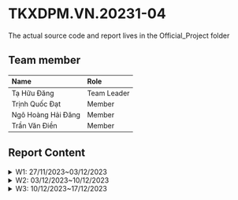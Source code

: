 # TKXDPM.VN.20231-04

The actual source code and report lives in the Official_Project folder

## Team member

| Name           | Role        |
| :------------- | :---------- |
| Tạ Hữu Đăng    | Team Leader |
| Trịnh Quốc Đạt | Member      |
| Ngô Hoàng Hải Đăng  | Member      |
| Trần Văn Điền  | Member      |


## Report Content

<details>
  <summary>W1: 27/11/2023~03/12/2023 </summary>
<br>
<details>
<summary>Tạ Hữu Đăng</summary>
<br>

- Assigned tasks:
  - Find content coupling
  - Find common coupling
  - ...

- Implementation details:
  - Pull Request(s): [https://github.com/dangtahuu/TKXDPM.KHMT.20231-04/pull/1]()
  - Specific implementation details: Find content and common coupling in the code base but didn't find anything

</details>

<details>
<summary>Trịnh Quốc Đạt</summary>
<br>

- Assigned tasks:
  - Find Control coupling: 

- Implementation details:
  - Pull Request(s): https://github.com/dangtahuu/TKXDPM.KHMT.20231-04/pull/2()
  - Specific implementation details:

    -Trong CartScreenHandler.java:
    
      - Phương thức **CartScreenHandle(...)** có thể được xác định mức độ coupling như sau:

        -**Control Coupling**: Gọi **homeScreenHandler.show()** khi hình ảnh aimsImage được click và gọi **requestToPlaceOrder()** khi nút **btnPlaceOrder** được click.

        -**Data Coupling**: Sử dụng dữ liệu từ **"assets/images/Logo.png"** để hiển thị hình ảnh. 

        -**Content Coupling**: Có mức độ coupling với nội dung của phương thức **homeScreenHandler.show()** và **requestToPlaceOrder()**.
      
      - Phương thức **getBController()** có thể được xác định mức độ coupling như sau:

        -**Data Coupling**: Ép kiểu kết quả của **super.getBController()** thành **ViewCartController**. 

        -**Content Coupling**: Có mức độ coupling với nội dung của lớp cơ sở (superclass) mà **getBController** kế thừa. 

      - Phương thức **requestToViewCart(...)** có thể được xác định mức độ coupling như sau:

        -**Control Coupling**: Gọi **setPreviousScreen(prevScreen)** để thiết lập giá trị cho **previousScreen**. 

        -**Data Coupling**: Gọi **setPreviousScreen(prevScreen)** để thiết lập giá trị cho **previousScreen**. 

        -**Content Coupling**: Có mức độ coupling với nội dung của phương thức **getBController().checkAvailabilityOfProduct()**. 

      - Phương thức **requestToPlaceOrder()** có thể được xác định mức độ coupling như sau:

        -**Control Coupling**: Gọi **placeOrderController.getListCartMedia().size()** để kiểm tra kích thước danh sách phương tiện trong giỏ hàng.

        -**Data Coupling**: Gọi **placeOrderController.getListCartMedia().size()** để kiểm tra kích thước danh sách phương tiện trong giỏ hàng.

        -**Content Coupling**: Có mức độ coupling với nội dung của các phương thức trong **PlaceOrderController** như **placeOrderController**.**getListCartMedia()**, **placeOrderController.placeOrder()**, và **placeOrderController.createOrder()**.

      - Phương thức **updateCart()** có thể được xác định mức độ coupling như sau:

        -**Control Coupling**: Gọi **getBController().checkAvailabilityOfProduct()** để kiểm tra sự có sẵn của sản phẩm. 

        -**Data Coupling**: Gọi **getBController().checkAvailabilityOfProduct()** để kiểm tra sự có sẵn của sản phẩm. Gọi **displayCartWithMediaAvailability()** để hiển thị giỏ hàng.

        -**Content Coupling**: Có mức độ coupling với nội dung của phương thức **getBController().checkAvailabilityOfProduct()**.

      - Phương thức **updateCartAmount()** có thể được xác định mức độ coupling như sau:

        -**Control Coupling**: Gọi **getBController().getCartSubtotal()** để lấy dữ liệu về tổng cộng giỏ hàng.

        -**Data Coupling**: Gọi **getBController().getCartSubtotal()** để lấy dữ liệu về tổng cộng giỏ hàng

        -**Content Coupling**: Có mức độ coupling với nội dung của phương thức **getBController().getCartSubtotal()**.

      - Phương thức **displayCartWithMediaAvailability()** có thể được xác định mức độ coupling như sau:

        -**Control Coupling**: Gọi **getBController().getListCartMedia()** để lấy danh sách phương tiện trong giỏ hàng sau khi kiểm tra sự có sẵn. 

        -**Data Coupling**: Gọi **getBController().getListCartMedia()** để lấy danh sách phương tiện trong giỏ hàng sau khi kiểm tra sự có sẵn.

        -**Content Coupling**: Có mức độ coupling với nội dung của lớp **MediaHandler**, đặc biệt là khi tạo một đối tượng **MediaHandler** và gọi các phương thức như **setCartMedia** và **getContent**.

    -Trong **MediaHandler.java**:

      - Phương thức **MediaHandler(...)** có thể được xác định mức độ coupling như sau:

        -**Data Coupling**: Gán giá trị của **cartScreen** bằng **cartScreen** được truyền vào. Nếu **cartScreen** là một đối tượng của một lớp cụ thể, có mức độ coupling dữ liệu.

        -**Content Coupling**: Gọi **super(screenPath)** để khởi tạo lớp cơ sở **(BaseScreenHandler)**.

      - Phương thức **setCartMedia(...)** có thể được xác định mức độ coupling như sau:

        -**Data Coupling**: Gán giá trị của **cartMedia** cho thuộc tính **cartMedia**.

        -**Content Coupling**: Gọi **setMediaInfo()** để thiết lập thông tin về phương tiện. Nếu phương thức này sử dụng hoặc ảnh hưởng đến nội dung của lớp **MediaHandler**, có mức độ coupling nội dung.

      - Phương thức **setMediaInfo()** có thể được xác định mức độ coupling như sau:

        -**Control Coupling**: Gọi **cartMedia.getMedia().getTitle()**, **cartMedia.getPrice()**, và **cartMedia.getMedia().getImageURL()** để lấy thông tin về phương tiện. Gọi **Cart.getCart().removeCartMedia(cartMedia)** để xóa phương tiện khỏi giỏ hàng.

        -**Data Coupling**: Gọi **cartMedia.getMedia().getTitle()** để lấy thông tin về tiêu đề phương tiện. Gọi **cartMedia.getPrice()** để lấy giá phương tiện. 

        -**Content Coupling**: Có mức độ coupling với các thành phần giao diện người dùng như title, price, image, và btnDelete.

      - Phương thức **initializeSpinner()** có thể được xác định mức độ coupling như sau:

        -**Control Coupling**: Gọi **cartMedia.getQuantity()** và **cartMedia.getMedia().getQuantity()** để lấy thông tin về số lượng phương tiện trong giỏ hàng và số lượng tồn kho. Gọi **cartMedia.setQuantity(numOfProd)** để cập nhật số lượng phương tiện trong giỏ hàng.

        -**Data Coupling**: Gọi **cartMedia.getQuantity()** để lấy thông tin về số lượng phương tiện trong giỏ hàng. Gọi **cartMedia.getMedia().getQuantity()** để lấy thông tin về số lượng tồn kho của phương tiện.

        -**Content Coupling**: Có mức độ coupling với các thành phần giao diện người dùng như spinnerFX, spinner, và labelOutOfStock.

    -Trong **HomeScreenHandler.java**:

      - Phương thức **HomeScreenHandler(...)** có thể được xác định mức độ coupling như sau:

        -**Control Coupling**: Gọi **super(stage, screenPath)** để gọi khởi tạo của lớp cơ sở **(BaseScreenHandler)**

      - Phương thức **show()** có thể được xác định mức độ coupling như sau:

        -**Control Coupling**: Gọi **Cart.getCart().getListMedia().size()** để lấy số lượng phương tiện trong giỏ hàng. Gọi **super.show()** để gọi phương thức show của lớp cơ sở **(BaseScreenHandler)**.

        -**Data Coupling**: Gọi **Cart.getCart().getListMedia().size()** để lấy số lượng phương tiện trong giỏ hàng. 


      - Phương thức **initialize(...)** có thể được xác định mức độ coupling như sau:

        -**Control Coupling**: Gọi **Cart.getCart().getListMedia().size()** để lấy số lượng phương tiện trong giỏ hàng. Gọi **super.show()** để gọi phương thức show của lớp cơ sở **(BaseScreenHandler)**.

        -**Data Coupling**: Gọi **Cart.getCart().getListMedia().size()** để lấy số lượng phương tiện trong giỏ hàng.

      - Phương thức **setImage()** có thể được xác định mức độ coupling như sau:

        -**Data Coupling**: Sử dụng **Configs.IMAGE_PATH** để xây dựng đường dẫn cho hình ảnh.

        -**Content Coupling**: Có mức độ coupling với các thành phần giao diện người dùng như **imsImage** và **cartImage**. 

      - Phương thức **addMediaHom(...)** có thể được xác định mức độ coupling như sau:

        -**Control Coupling**: Sử dụng items để tạo ra một bản sao của danh sách phương tiện. Sử dụng **hboxMedia.getChildren().forEach**, **vBox**.**getChildren().clear()**, **hboxMedia.getChildren().indexOf(node)**, và **vBox.getChildren().add(media.getContent())** để thực hiện các thao tác trên giao diện.
 
        -**Data Coupling**: Gọi **items.size()** để lấy số lượng phương tiện trong danh sách.

        -**Content Coupling**: Có mức độ coupling với các thành phần giao diện người dùng như **hboxMedia** và **VBox**.

      - Phương thức **addMenuItem(...)** có thể được xác định mức độ coupling như sau:

        -**Control Coupling**: Sử dụng menuButton.getItems().add(position, menuItem) để thêm một MenuItem vào menuButton.Sử dụng hboxMedia.getChildren().forEach, vBox.getChildren().clear(), và addMediaHome(filteredItems) để thực hiện các thao tác trên giao diện. 

        -**Data Coupling**: Sử dụng text, menuButton, menuButton.widthProperty(), và homeItems để tạo và cấu hình menu item.

        -**Content Coupling**: Có mức độ coupling với các thành phần giao diện người dùng như menuButton. 

    -Trong **MediaHandle.java**:

      - Phương thức **CartScreenHandle(...)** có thể được xác định mức độ coupling như sau:

        -**Control Coupling**: Sử dụng addToCartBtn.setOnMouseClicked để thiết lập sự kiện khi click vào nút "Add to Cart".

        -**Data Coupling**: Sử dụng screenPath, media, home, addToCartBtn, spinnerChangeNumber, media.getQuantity(), home.getBController(), media.getTitle(), media.getPrice(), home.getNumMediaCartLabel(), để tạo và cấu hình MediaHandler.

      - Phương thức **setMediaInfo()** có thể được xác định mức độ coupling như sau:

        -**Data Coupling**: Sử dụng media, media.getImageURL(), media.getTitle(), media.getPrice(), và media.getQuantity() để thiết lập thông tin của phương tiện.

        -**Content Coupling**: Sử dụng mediaImage, mediaTitle, mediaPrice, mediaAvail, và spinnerChangeNumber để thiết lập nội dung giao diện người dùng.


</details>

<details>
<summary>Trần Văn Điền</summary>
<br>

- Assigned tasks:
  - Find coupling trong paymentController, entity.media

- Implementation details:
  - Pull Request(s): 
  - Specific implementation details:
  1. PaymentController:
      Common Coupling :
        Class PaymentController có sử dụng các ngoại lệ như InvalidCardException, PaymentException, và UnrecognizedException từ package common.exception.

      Content Coupling :
        Phương thức getExpirationDate truy cập và xử lý nội dung của biến date.

      Control Coupling :
        Class PaymentController tương tác với InterbankSubsystem để thực hiện thanh toán thông qua gọi phương thức payOrder.

      Stamp Coupling :
        Class PaymentController sử dụng dữ liệu từ CreditCard và PaymentTransaction để thực hiện và xác nhận thanh toán.

      Data Coupling :
        Phương thức payOrder nhận dữ liệu từ các tham số như amount, contents, cardNumber, cardHolderName, expirationDate, và securityCode để thực hiện thanh toán.
  2. entity.media
      Common Coupling :
        Class Media có sử dụng Logger từ package java.util.logging để ghi log.

      Content Coupling:
        Các phương thức của class Media truy cập và thao tác nội dung của các trường như id, title, category, price, quantity, type, và imageURL.

      Control Coupling :
        Class Media tương tác với cơ sở dữ liệu thông qua các phương thức như getMediaById, getAllMedia, và updateMediaFieldById. Các phương thức này thực hiện kiểm soát cơ sở dữ liệu để truy vấn, cập nhật và lấy dữ liệu về đối tượng Media.

      Stamp Coupling :
        Class Media sử dụng AIMSDB để kết nối và thực hiện các thao tác cơ sở dữ liệu, cũng như sử dụng Utils để có được một đối tượng Logger.

      Data Coupling :
        Phương thức updateMediaFieldById nhận dữ liệu từ các tham số như tbname, id, field, và value để cập nhật dữ liệu trong cơ sở dữ liệu.
</details>

<details>
<summary>Ngô Hoàng Hải Đăng</summary>
<br>

- Assigned tasks:
  - Tìm control coupling trong file src

- Implementation details:
  - Pull Request(s): [Attach links to your pull requests here. You can attach multiple pull requests]()
  - Specific implementation details:
    ![Alt text](image.png)
    ![Alt text](image-1.png)
    ![Alt text](image-2.png)
    ![Alt text](image-3.png)
    ![Alt text](image-4.png)
</details>
</details>

<details>
  <summary>W2: 03/12/2023~10/12/2023 </summary>
<br>
<details>
<summary>Tạ Hữu Đăng</summary>
<br>
- Assigned tasks:
  - Find Cohesion trong InvoiceScreenHandler.java, MediaInvoiceScreenHandler.java, PaymentScreenHandler.java, ResultScreenHandler.java : 
- Implementation details:
  
  - Pull Request(s): [https://github.com/dangtahuu/TKXDPM.KHMT.20231-04/pull/6]()
    
  - Specific implementation details: 
  
  1. Trong InvoiceScreenHandler.java
      - Functional Cohesion: setInvoiceInfo() thực hiện các thao tác liên quan đến việc thiết lập thông tin hóa đơn. Các phương thức khác thường liên quan đến việc hiển thị hóa đơn và xác nhận thanh toán.
      - Communicational Cohesion: Có sự chia sẻ dữ liệu giữa InvoiceScreenHandler và đối tượng Invoice, cũng như giữa Invoice và Order.
      - Procedural Cohesion: Phần xử lý sự kiện confirmInvoice liên quan đến xác nhận thanh toán và hiển thị màn hình thanh toán.
      - Sequential Cohesion: Các dòng mã trong setInvoiceInfo() thực hiện các thao tác theo một thứ tự cụ thể để hiển thị thông tin hóa đơn.
  
  2. Trong MediaInvoiceScreenHandler.java
      - Functional Cohesion: Lớp này chủ yếu thực hiện các chức năng liên quan đến hiển thị thông tin về đối tượng OrderMedia trên màn hình hoá đơn.

      - Sequential Cohesion: Phương thức setMediaInfo() thực hiện các bước liên tiếp để thiết lập thông tin hình ảnh, tiêu đề, giá cả và số lượng sản phẩm.

      - Communicational Cohesion: Có sự chia sẻ dữ liệu giữa lớp MediaInvoiceScreenHandler và đối tượng OrderMedia để hiển thị thông tin chi tiết về sản phẩm trên hoá đơn.

      - Procedural Cohesion: Tất cả các phương thức của lớp này đều liên quan đến việc hiển thị thông tin và hình ảnh về đối tượng OrderMedia.

  3. Trong PaymentScreenHandler.java

        - Functional Cohesion: Lớp này chủ yếu thực hiện các chức năng liên quan đến thanh toán, bao gồm cả việc hiển thị giao diện người dùng và xử lý thanh toán thực tế thông qua PaymentController.

        - Sequential Cohesion: Các phương thức trong lớp được gọi theo một thứ tự nhất định để thực hiện quy trình thanh toán. Ví dụ, confirmToPayOrder gọi payOrder và sau đó tạo và hiển thị màn hình kết quả.

        - Communicational Cohesion: Các thành viên của lớp tương tác chủ yếu để thực hiện chức năng thanh toán và hiển thị kết quả.

  4. Trong ResultScreenHandler.java

        - Functional Cohesion: Các phương thức trong class ResultScreenHandler liên quan chặt chẽ đến việc xử lý và hiển thị kết quả màn hình.

        - Sequential Cohesion: Các phương thức và trình tự thực hiện các bước liên tục để xác nhận thanh toán và hiển thị kết quả.

        - Communicational Cohesion: Các thành phần UI (resultLabel, messageLabel, okButton) được cập nhật và tương tác chủ yếu qua các dữ liệu như result và message.

        - Temporal Cohesion: Các phương thức thường xuyên được gọi cùng nhau trong một chuỗi thời gian khi người dùng xác nhận thanh toán (confirmPayment gọi homeScreenHandler.show()).
</details>

<details>
<summary>Trịnh Quốc Đạt</summary>
<br>

- Assigned tasks:
  - Find Cohesion trong CartScreenHandler.java, cart.MediaHandler.java, HomeScreenHandler.java, home.MediaHandler.java : 

- Implementation details:
  - Pull Request(s): https://github.com/dangtahuu/TKXDPM.KHMT.20231-04/pull/5()
  - Specific implementation details: 

      1,Trong **cart.CartScreenHandler.java**:
    
      - Phương thức **CartScreenHandle(...)** có thể được xác định Cohesion như sau:

        -**Logical Cohesion**: Phương thức khởi tạo chủ yếu tập trung vào thiết lập các thành phần đồ họa (UI), đặc biệt là hình ảnh logo và xử lý sự kiện khi nút được nhấn. Điều này làm tăng mức độ logical cohesion vì nó liên quan chặt chẽ đến việc khởi tạo màn hình và xử lý các sự kiện liên quan.

        -**Functional Cohesion**: Các hành động trong phương thức chủ yếu liên quan đến việc cấu hình UI và xử lý sự kiện khi nhấn nút.

        -**Sequential Cohesion**: Các bước thực hiện theo một dãy sự kiện liên quan đến khởi tạo màn hình và xử lý sự kiện.

      - Phương thức **requestToViewCart(...)** có thể được xác định Cohesion như sau:

        -**Logical Cohesion**: Chịu trách nhiệm hiển thị giỏ hàng và xử lý việc kiểm tra sự có sẵn của sản phẩm trong giỏ hàng. Điều này tăng mức độ logical cohesion vì nó liên quan chặt chẽ đến việc hiển thị giỏ hàng và xử lý các kiểm tra.

        -**Functional Cohesion**: Các hành động trong phương thức chủ yếu liên quan đến việc hiển thị giỏ hàng và kiểm tra sự có sẵn của sản phẩm.


      - Phương thức **requestToPlaceOrder(...)** có thể được xác định Cohesion như sau:

        -**Logical Cohesion**: Phương thức chịu trách nhiệm cho quy trình đặt hàng, kiểm tra có sẵn của sản phẩm và hiển thị màn hình vận chuyển. Điều này tăng mức độ logical cohesion vì nó liên quan chặt chẽ đến quy trình đặt hàng.

        -**Functional Cohesion**: Các hành động trong phương thức chủ yếu liên quan đến việc hiển thị giỏ hàng và kiểm tra sự có sẵn của sản phẩm.


      - Phương thức **requestToPlaceOrder(...)** có thể được xác định Cohesion như sau:

        -**Logical Cohesion**: Phương thức chịu trách nhiệm cho quy trình đặt hàng, kiểm tra có sẵn của sản phẩm và hiển thị màn hình vận chuyển. Điều này tăng mức độ logical cohesion vì nó liên quan chặt chẽ đến quy trình đặt hàng.

        -**Functional Cohesion**: Các hành động trong phương thức chủ yếu liên quan đến quy trình đặt hàng và hiển thị màn hình vận chuyển.


      - Phương thức **updateCart(...)** có thể được xác định Cohesion như sau:

        -**Logical Cohesion**: Chịu trách nhiệm kiểm tra lại sự có sẵn của sản phẩm trong giỏ hàng và hiển thị lại giỏ hàng. Điều này tăng mức độ logical cohesion vì nó liên quan chặt chẽ đến việc kiểm tra và hiển thị giỏ hàng.

        -**Functional Cohesion**: Các hành động trong phương thức chủ yếu liên quan đến việc kiểm tra và hiển thị giỏ hàng.


      - Phương thức **updateCartAmount(...)** có thể được xác định Cohesion như sau:

        -**Logical Cohesion**: Chịu trách nhiệm tính toán và cập nhật các số liệu về giỏ hàng như tổng giá trị, thuế VAT, và tổng cộng. Điều này tăng mức độ logical cohesion vì nó liên quan chặt chẽ đến cập nhật các số liệu giỏ hàng.

        -**Functional Cohesion**: Các hành động trong phương thức chủ yếu liên quan đến việc tính toán và cập nhật các số liệu giỏ hàng.


      - Phương thức **displayCartWithMediaAvailability(...)** có thể được xác định Cohesion như sau:

        -**Logical Cohesion**: Chịu trách nhiệm hiển thị danh sách sản phẩm trong giỏ hàng và cập nhật số liệu liên quan. Điều này tăng mức độ logical cohesion vì nó liên quan chặt chẽ đến việc hiển thị giỏ hàng và cập nhật số liệu.

        -**Functional Cohesion**: Các hành động trong phương thức chủ yếu liên quan đến việc hiển thị giỏ hàng và cập nhật số liệu.

    2, Trong **cart.MediaHandler.java**:

      - Phương thức **MediaHandler(...)** có thể được xác định Cohesion như sau:

        -**Logical Cohesion**: Phương thức khởi tạo chủ yếu tập trung vào thiết lập các thành phần đồ họa (UI) của một phần tử truyền thông trên màn hình giỏ hàng. Điều này tăng mức độ logical cohesion vì nó liên quan chặt chẽ đến việc khởi tạo và hiển thị một phần tử truyền thông trong giỏ hàng.

        -**Functional Cohesion**: Các hành động trong phương thức chủ yếu liên quan đến việc cấu hình UI và khởi tạo các thành phần.


      - Phương thức **CartScreenHandle(...)** có thể được xác định Cohesion như sau:

        -**Logical Cohesion**: 

        -**Functional Cohesion**: 

        -**Sequential Cohesion**: 

      - Phương thức **setCartMedia(...)** có thể được xác định Cohesion như sau:

        -**Logical Cohesion**: Chịu trách nhiệm gán một CartMedia cụ thể cho MediaHandler và gọi setMediaInfo để hiển thị thông tin của nó. Điều này tăng mức độ logical cohesion vì nó liên quan chặt chẽ đến việc gán và hiển thị thông tin của CartMedia.

        -**Functional Cohesion**: Các hành động trong phương thức chủ yếu liên quan đến việc gán CartMedia và hiển thị thông tin của nó.


      - Phương thức **setMediaInfo(...)** có thể được xác định Cohesion như sau:

        -**Logical Cohesion**: Chịu trách nhiệm thiết lập thông tin cơ bản của CartMedia như tiêu đề, giá, và hình ảnh, sau đó gọi initializeSpinner để cấu hình spinner và nút xóa. Điều này tăng mức độ logical cohesion vì nó liên quan chặt chẽ đến việc hiển thị thông tin và cấu hình các thành phần khác.

        -**Functional Cohesion**: Các hành động trong phương thức chủ yếu liên quan đến việc thiết lập thông tin và cấu hình spinner.


      - Phương thức **initializeSpinner(...)** có thể được xác định Cohesion như sau:

        -**Logical Cohesion**: Chịu trách nhiệm khởi tạo và cấu hình Spinner để cho phép người dùng chọn số lượng sản phẩm. Điều này tăng mức độ logical cohesion vì nó liên quan chặt chẽ đến việc khởi tạo và cấu hình spinner.

        -**Functional Cohesion**: Các hành động trong phương thức chủ yếu liên quan đến việc khởi tạo và cấu hình spinner.

    3,Trong **home.HomeScreenHandler.java**:

      - Phương thức **HomeScreenHandler(...)** có thể được xác định Cohesion như sau:

        -**Logical Cohesion**: Phương thức khởi tạo chủ yếu tập trung vào việc thiết lập các thành phần giao diện và khởi tạo dữ liệu ban đầu. Điều này tăng mức độ logical cohesion vì nó liên quan chặt chẽ đến quá trình khởi tạo màn hình chính của ứng dụng.

        -**Functional Cohesion**: Các hành động trong phương thức chủ yếu liên quan đến việc cấu hình UI và khởi tạo dữ liệu.


      - Phương thức **getNumMediaCartLabel(...)** có thể được xác định Cohesion như sau:

        -**Logical Cohesion**: Chịu trách nhiệm trả về nhãn hiển thị số lượng sản phẩm trong giỏ hàng. Điều này tăng mức độ logical cohesion vì nó liên quan chặt chẽ đến việc hiển thị thông tin về giỏ hàng.

        -**Functional Cohesion**: Các hành động trong phương thức chủ yếu liên quan đến việc trả về một thành phần giao diện cụ thể.


      - Phương thức **getBController(...)** có thể được xác định Cohesion như sau:

        -**Logical Cohesion**: Trả về đối tượng HomeController được gán cho BaseController của HomeScreenHandler. Điều này tăng mức độ logical cohesion vì nó liên quan chặt chẽ đến việc nhận HomeController.

        -**Functional Cohesion**: Các hành động trong phương thức chủ yếu liên quan đến việc trả về một đối tượng HomeController.


      - Phương thức **show(...)** có thể được xác định Cohesion như sau:

        -**Logical Cohesion**: Chịu trách nhiệm hiển thị màn hình chính và cập nhật số lượng sản phẩm trong giỏ hàng. Điều này tăng mức độ logical cohesion vì nó liên quan chặt chẽ đến việc hiển thị thông tin và cập nhật giỏ hàng.

        -**Functional Cohesion**: Các hành động trong phương thức chủ yếu liên quan đến việc hiển thị màn hình và cập nhật giỏ hàng.


      - Phương thức **initializeSpinner(...)** có thể được xác định Cohesion như sau:

        -**Logical Cohesion**: 

        -**Functional Cohesion**: 

        -**Sequential Cohesion**: 

      - Phương thức **initialize(...)** có thể được xác định Cohesion như sau:

        -**Logical Cohesion**: Phương thức initialize chịu trách nhiệm khởi tạo màn hình, tải danh sách phương tiện, và cấu hình sự kiện cho các phần tử giao diện. Điều này tăng mức độ logical cohesion vì nó liên quan chặt chẽ đến việc khởi tạo màn hình và xử lý sự kiện.

        -**Functional Cohesion**: Các hành động trong phương thức chủ yếu liên quan đến việc khởi tạo màn hình và xử lý sự kiện.


      - Phương thức **setImage(...)** có thể được xác định Cohesion như sau:

        -**Logical Cohesion**: 

        -**Functional Cohesion**: 

        -**Sequential Cohesion**: 

      - Phương thức **initializeSpinner(...)** có thể được xác định Cohesion như sau:

        -**Logical Cohesion**: Chịu trách nhiệm cập nhật hình ảnh cho ImageView được sử dụng trong màn hình. Điều này tăng mức độ logical cohesion vì nó liên quan chặt chẽ đến việc cập nhật hình ảnh.

        -**Functional Cohesion**: Các hành động trong phương thức chủ yếu liên quan đến việc cập nhật hình ảnh.


      - Phương thức **addMediaHome(...)** có thể được xác định Cohesion như sau:

        -**Logical Cohesion**: Chịu trách nhiệm thêm các mục phương tiện vào màn hình chính. Điều này tăng mức độ logical cohesion vì nó liên quan chặt chẽ đến việc thêm mục phương tiện vào màn hình.

        -**Functional Cohesion**: Các hành động trong phương thức chủ yếu liên quan đến việc thêm mục phương tiện vào màn hình.


      - Phương thức **addMenuItem(...)** có thể được xác định Cohesion như sau:

        -**Logical Cohesion**: Chịu trách nhiệm thêm các mục menu vào SplitMenuButton để lọc các phương tiện. Điều này tăng mức độ logical cohesion vì nó liên quan chặt chẽ đến việc thêm mục menu và lọc danh sách phương tiện.

        -**Functional Cohesion**: Các hành động trong phương thức chủ yếu liên quan đến việc thêm mục menu và lọc danh sách phương tiện.

    4,Trong **home.MediaHandle.java**:
        
      - Phương thức **MediaHandler(...)** có thể được xác định Cohesion như sau:

        -**Logical Cohesion**: Phương thức khởi tạo chủ yếu tập trung vào việc thiết lập các thành phần giao diện, khởi tạo dữ liệu, và xử lý sự kiện khi người dùng thêm phương tiện vào giỏ hàng. Điều này tăng mức độ logical cohesion vì nó liên quan chặt chẽ đến việc hiển thị thông tin phương tiện và xử lý thêm vào giỏ hàng.

        -**Functional Cohesion**: Các hành động trong phương thức chủ yếu liên quan đến việc khởi tạo giao diện và xử lý sự kiện.


      - Phương thức **getMedia(...)** có thể được xác định Cohesion như sau:

        -**Logical Cohesion**: Trả về đối tượng phương tiện liên quan đến MediaHandler. Điều này tăng mức độ logical cohesion vì nó liên quan chặt chẽ đến việc nhận đối tượng phương tiện.

        -**Functional Cohesion**: Các hành động trong phương thức chủ yếu liên quan đến việc trả về đối tượng phương tiện.


      - Phương thức **setMediaInfo(...)** có thể được xác định Cohesion như sau:

        -**Logical Cohesion**: Phương thức chịu trách nhiệm cập nhật thông tin về phương tiện trên giao diện người dùng. Điều này tăng mức độ logical cohesion vì nó liên quan chặt chẽ đến việc cập nhật giao diện và hiển thị thông tin phương tiện.

        -**Functional Cohesion**: Các hành động trong phương thức chủ yếu liên quan đến việc cập nhật thông tin và hiển thị giao diện.


      - Phương thức **addToCartBtn(...)** có thể được xác định Cohesion như sau:

        -**Logical Cohesion**: Sự kiện chịu trách nhiệm xử lý thêm phương tiện vào giỏ hàng khi người dùng nhấp vào nút "Thêm vào giỏ hàng". Điều này tăng mức độ logical cohesion vì nó liên quan chặt chẽ đến việc xử lý thêm vào giỏ hàng.

        -**Functional Cohesion**: Các hành động trong sự kiện chủ yếu liên quan đến việc kiểm tra và thêm phương tiện vào giỏ hàng.


      
</details>
<details>
<summary>Trần Văn Điền</summary>
<br>

- Assigned tasks:
  - Find coupling trong entity.media, paymentController

- Implementation details:
  - Pull Request(s): 
  - Specific implementation details:
  1. PaymentController:
      Functional Cohesion:
        Các phương thức trong class tập trung vào chức năng cụ thể như getExpirationDate để xác thực và định dạng ngày hết hạn thẻ, và payOrder để thực hiện thanh toán.

      Sequential Cohesion:
        Các phương thức thường được gọi theo một thứ tự nhất định để thực hiện quy trình thanh toán, từ việc xác thực thông tin thẻ đến gọi dịch vụ thanh toán.

      Communicational Cohesion :
        Các thành viên của class tương tác để thực hiện một số chức năng cụ thể, như việc gửi thông tin thanh toán đến subsystem InterbankSubsystem.
  2. entity.media
      Functional Cohesion :
        Các phương thức trong class thường tập trung vào một chức năng cụ thể như lấy dữ liệu từ cơ sở dữ liệu (getMediaById, getAllMedia), cập nhật dữ liệu trong cơ sở dữ liệu (updateMediaFieldById), và các phương thức getter và setter.

      Sequential Cohesion:
        Các phương thức thường được gọi theo một thứ tự nhất định để thực hiện các bước của quy trình, chẳng hạn như lấy dữ liệu từ cơ sở dữ liệu, xử lý dữ liệu và cập nhật dữ liệu.

      Communicational Cohesion :
        Các thành viên của class tương tác để thực hiện một số chức năng cụ thể, như trao đổi thông tin với cơ sở dữ liệu và thao tác với dữ liệu đối tượng Media.

      Procedural Cohesion :
        Các phương thức trong class thường thực hiện các bước liên tiếp để đạt được một mục tiêu chức năng nhất định.

      Temporal Cohesion :
        Các phương thức được gọi cùng một lúc để thực hiện một số chức năng trong khoảng thời gian ngắn, như khi lấy dữ liệu từ cơ sở dữ liệu và cập nhật thông tin trạng thái.
</details>
<details>
<summary>Ngô Hoàng Hải Đăng</summary>
<br>

- Assigned tasks:
  - Find cohesion và coupling trong views/screen/shippingpayment, views/screen/invoice

</details>

</details>

<details>
  <summary>W3: 10/12/2023~17/12/2023 </summary>
<br>

<details>
<summary>Tạ Hữu Đăng</summary>
<br>

- Assigned tasks:
  - Tìm các nguyên tắc SOLID trong InvoiceScreenHandler.java, MediaInvoiceScreenHandler.java, PaymentScreenHandler.java, ResultScreenHandler.java :
- Implementation details:
  - Pull Request: https://github.com/dangtahuu/TKXDPM.KHMT.20231-04/pull/9()
  - Specific implementation details:

    1. Trong InvoiceScreenHandler.java
       - Single Responsibility Principle (SRP):
          Lớp InvoiceScreenHandler có trách nhiệm hiển thị và xử lý sự kiện liên quan đến hóa đơn (invoice). Nó thực hiện các nhiệm vụ liên quan đến giao diện người dùng và xử lý sự kiện, không chia sẻ nhiều lý do để thay đổi.
        - Open/Closed Principle (OCP):
          Mã có thể mở rộng để hỗ trợ các chức năng mới mà không cần sửa đổi mã hiện tại, ví dụ như thêm các phương thức mới.
        - Liskov Substitution Principle (LSP):
          Không có biểu hiện rõ ràng của việc thay thế đối tượng của lớp con cho đối tượng của lớp cha trong đoạn mã.
        - Interface Segregation Principle (ISP):
          Trong đoạn mã này, không có sự áp dụng rõ ràng của ISP vì không có interface nào được triển khai.
        -  Dependency Inversion Principle (DIP):
          Mã sử dụng dependency injection trong constructor để tránh sự phụ thuộc cứng vào cụm từ new. Tuy nhiên, còn một số mối quan hệ chặt chẽ (coupling) với các lớp cụ thể như PaymentScreenHandler và PaymentController.

    2. Trong MediaInvoiceScreenHandler.java
        - Single Responsibility Principle (SRP):
          Lớp MediaInvoiceScreenHandler chủ yếu tập trung vào hiển thị thông tin của một đối tượng OrderMedia và không thực hiện quá nhiều nhiệm vụ. Tuy nhiên, nếu việc hiển thị và việc xử lý hình ảnh có thể được chia thành các lớp riêng biệt, đó sẽ là một cải thiện.
        - Open/Closed Principle (OCP):
          Hiện tại, lớp không có mở rộng nhiều để hỗ trợ các chức năng mới, nhưng có thể mở rộng bằng cách thêm các phương thức mới hoặc tách các phương thức hiện tại thành các lớp riêng biệt nếu cần thiết.
        - Liskov Substitution Principle (LSP):
          Lớp MediaInvoiceScreenHandler không chứa sự thay thế đối tượng của lớp cha, nhưng nó là một ví dụ của việc sử dụng một đối tượng OrderMedia thay vì Media.
        - Dependency Inversion Principle (DIP):
          Lớp MediaInvoiceScreenHandler sử dụng abstraction thông qua OrderMedia, tuy nhiên, còn phụ thuộc chặt chẽ vào Image và các thành phần FXML.
    3. Trong PaymentScreenHandler.java
        - Single Responsibility Principle (SRP):
          Lớp PaymentScreenHandler có trách nhiệm quản lý giao diện người dùng, xử lý sự kiện, và thực hiện thanh toán. Có thể cân nhắc chia thành các lớp riêng biệt để tăng tính phân loại.
        - Open/Closed Principle (OCP):
          Hiện tại, lớp không có đặc điểm rõ ràng của việc mở rộng hoặc đóng cửa.
        - Liskov Substitution Principle (LSP):
          Lớp PaymentScreenHandler sử dụng một đối tượng Invoice, thuộc lớp con của Cart. Các đối tượng có thể thay thế mà không làm thay đổi tính đúng đắn của chương trình.
        - Dependency Inversion Principle (DIP):
          Lớp PaymentScreenHandler sử dụng abstraction thông qua Invoice và PaymentController

    4. Trong ResultScreenHandler.java
        - Single Responsibility Principle (SRP):
          Lớp ResultScreenHandler có nhiệm vụ chủ yếu là hiển thị kết quả và thông báo, không thực hiện nhiều nhiệm vụ khác. Tuy nhiên, có thể cần phân chia thành các lớp nhỏ hơn nếu có thêm chức năng được thêm vào.
        - Open/Closed Principle (OCP):
          Hiện tại, lớp không có đặc điểm rõ ràng của việc mở rộng hoặc đóng cửa.
        - Liskov Substitution Principle (LSP):
          Lớp ResultScreenHandler không có sự thay thế đối tượng của lớp cha, nhưng nó có thể hiển thị thông tin từ các lớp khác (đối với homeScreenHandler).
        - Dependency Inversion Principle (DIP):
          Lớp này không thể xác định mức độ tuân thủ DIP mà không biết về cách BaseScreenHandler, Stage, và homeScreenHandler được triển khai.
</details>
<details>
<summary>Trịnh Quốc Đạt</summary>
<br>

- Assigned tasks:
  - Tìm các nguyên tắc SOLID trong CartScreenHandler.java, cart.MediaHandler.java, HomeScreenHandler.java, home.MediaHandler.java : 

- Implementation details:
  - Pull Request(s): https://github.com/dangtahuu/TKXDPM.KHMT.20231-04/pull/8()
  - Specific implementation details: 

      1,Trong **cart.CartScreenHandler.java**:
    
      - Nguyên tắc Đơn Trách Nhiệm (Single Responsibility Principle - SRP):

        -Class CartScreenHandler có trách nhiệm quản lý giao diện người dùng của màn hình giỏ hàng.

        -Nó thực hiện các nhiệm vụ như hiển thị giỏ hàng, xử lý sự kiện nhấp chuột, và tương tác với các controller khác như PlaceOrderController và ViewCartController.

      - Nguyên tắc Mở Rộng/Đóng Gói (Open/Closed Principle - OCP):

        -Class này có thể được mở rộng để thêm các chức năng mới mà không cần sửa đổi mã nguồn hiện tại. Các phương thức như requestToPlaceOrder và updateCartAmount có thể được mở rộng bằng cách thêm mã nguồn mới mà không làm ảnh hưởng đến phần còn lại của lớp.

      - Nguyên tắc Thay Thế Liskov (Liskov Substitution Principle - LSP):

        -Class CartScreenHandler sử dụng một số controller khác nhau (PlaceOrderController, ViewCartController) mà không làm thay đổi đồng thời tính đúng đắn của chương trình.

      - Nguyên tắc Phân Chia Giao Diện (Interface Segregation Principle - ISP):

        -Class này không thực hiện giao diện nào, nhưng nếu có các giao diện liên quan, bạn nên chia thành các giao diện nhỏ hơn, chứa các phương thức cần thiết cho từng loại lớp sử dụng chúng.

      - Nguyên tắc Đảo Ngược Phụ Thuộc (Dependency Inversion Principle - DIP):

        -Class CartScreenHandler không trực tiếp tạo đối tượng PlaceOrderController. Thay vào đó, nó nhận một đối tượng đã được tạo từ bên ngoài và sử dụng nó.

    2, Trong **cart.MediaHandler.java**:

      - Nguyên tắc Đơn Trách Nhiệm (Single Responsibility Principle - SRP):

        -Class MediaHandler có trách nhiệm hiển thị thông tin về một sản phẩm trên giao diện người dùng (setMediaInfo), quản lý sự kiện khi số lượng sản phẩm thay đổi (initializeSpinner), và xử lý sự kiện khi người dùng muốn xóa sản phẩm khỏi giỏ hàng (btnDelete.setOnMouseClicked).

      - Nguyên tắc Mở Rộng/Đóng Gói (Open/Closed Principle - OCP):

        -Class này có thể được mở rộng bằng cách thêm các chức năng mới mà không làm thay đổi mã nguồn hiện tại. Các phương thức như initializeSpinner có thể được mở rộng để thêm các tính năng mới liên quan đến việc quản lý số lượng sản phẩm.

      - Nguyên tắc Thay Thế Liskov (Liskov Substitution Principle - LSP):

        -Class này sử dụng một instance của CartScreenHandler mà không làm thay đổi tính đúng đắn của chương trình.

      - Nguyên tắc Phân Chia Giao Diện (Interface Segregation Principle - ISP):

        -Class này không thực hiện bất kỳ giao diện nào.

      - Nguyên tắc Đảo Ngược Phụ Thuộc (Dependency Inversion Principle - DIP):

        -Class này không tạo trực tiếp đối tượng nào mà sử dụng một đối tượng đã được tạo từ bên ngoài (CartScreenHandler).

    3,Trong **home.HomeScreenHandler.java**:

      - Nguyên tắc Đơn Trách Nhiệm (Single Responsibility Principle - SRP):

        -Class này có trách nhiệm hiển thị giao diện người dùng cho màn hình chính (show, initialize, setImage, addMediaHome, addMenuItem). Nó cũng xử lý sự kiện khi người dùng nhấp chuột vào ảnh mục tiêu (aimsImage) và ảnh giỏ hàng (cartImage).

        -Ngoài ra, nó cũng quản lý số lượng sản phẩm trong giỏ hàng (numMediaInCart).

      - Nguyên tắc Mở Rộng/Đóng Gói (Open/Closed Principle - OCP):

        -Class này có thể mở rộng bằng cách thêm các chức năng mới mà không làm thay đổi mã nguồn hiện tại. Các phương thức như addMediaHome có thể được mở rộng để hỗ trợ các tính năng mới liên quan đến hiển thị sản phẩm trên màn hình chính.

      - Nguyên tắc Thay Thế Liskov (Liskov Substitution Principle - LSP):

        -Class này sử dụng một instance của HomeController và ViewCartController mà không làm thay đổi tính đúng đắn của chương trình.

      - Nguyên tắc Phân Chia Giao Diện (Interface Segregation Principle - ISP):

        -Class này không thực hiện giao diện nào.

      - Nguyên tắc Đảo Ngược Phụ Thuộc (Dependency Inversion Principle - DIP):

        -Class này không trực tiếp tạo đối tượng của HomeController và ViewCartController, mà là sử dụng chúng thông qua setBController.

    4,Trong **home.MediaHandle.java**:
        
      - Nguyên tắc Đơn Trách Nhiệm (Single Responsibility Principle - SRP):

        -Class này có trách nhiệm hiển thị thông tin chi tiết về một sản phẩm truyền vào (media). Nó cũng xử lý sự kiện khi người dùng nhấp vào nút "Add to Cart" (addToCartBtn).


      - Nguyên tắc Mở Rộng/Đóng Gói (Open/Closed Principle - OCP):

        -Class này có thể được mở rộng để thêm các chức năng mới mà không cần sửa đổi mã nguồn hiện tại. Các phương thức như setMediaInfo có thể được mở rộng để hỗ trợ các loại phương tiện mới hoặc các thuộc tính mới của phương tiện.

      - Nguyên tắc Thay Thế Liskov (Liskov Substitution Principle - LSP):

        -Class này sử dụng HomeScreenHandler mà không làm thay đổi tính đúng đắn của chương trình.

      - Nguyên tắc Phân Chia Giao Diện (Interface Segregation Principle - ISP):

        -Class này không thực hiện bất kỳ giao diện nào.

      - Nguyên tắc Đảo Ngược Phụ Thuộc (Dependency Inversion Principle - DIP):

        -Class này không trực tiếp tạo đối tượng HomeController và ViewCartController, mà là sử dụng chúng thông qua home.

</details>

<details>
<summary>Trần Văn Điền</summary>
<br>

- Assigned tasks:
  - Tìm nguyên tắc SOLID trong entity.media, Book, CD, DVD, paymentController

- Implementation details:
  - Pull Request(s): 
  - Specific implementation details:
  1. PaymentController:
      Single Responsibility Principle (SRP):
        Class PaymentController tập trung vào việc quản lý thanh toán và tương tác với InterbankSubsystem. Tuy nhiên, có thể có một số phương thức như getExpirationDate thực hiện nhiệm vụ kiểm tra và xử lý ngày hết hạn thẻ, mà có thể được chuyển sang một lớp hoặc phương thức riêng.

      Open/Closed Principle (OCP):
        Không có dấu hiệu rõ ràng về việc mở rộng hoặc đóng gói trong đoạn mã. Điều này có thể được cải thiện bằng cách sử dụng các giao diện và thiết kế theo hướng có thể mở rộng.

      Liskov Substitution Principle (LSP):
        Không có vấn đề rõ ràng về nguyên tắc này trong đoạn mã.

      Interface Segregation Principle (ISP):
        Class này không triển khai giao diện nào, và với số lượng phương thức hiện tại, không có vấn đề lớn về ISP.

      Dependency Inversion Principle (DIP):
        Class sử dụng InterbankSubsystem thông qua việc tạo đối tượng, nhưng có thể được cải thiện bằng cách sử dụng dependency injection, chẳng hạn qua constructor.
  2. entity.media
      Single Responsibility Principle (SRP):
        Class Media chịu trách nhiệm về việc tương tác với cơ sở dữ liệu (AIMSDB) và ghi log bằng cách sử dụng Logger. Tính năng này có vẻ không liên quan và có thể được tách thành các lớp riêng biệt.

      Open/Closed Principle (OCP):
        Không có dấu hiệu rõ ràng về việc mở rộng hoặc đóng gói trong đoạn mã. Điều này có thể được cải thiện bằng cách sử dụng các giao diện (interfaces) và thiết kế theo hướng có thể mở rộng.

      Liskov Substitution Principle (LSP):
        Không có vấn đề về nguyên tắc này trong đoạn mã.

      Interface Segregation Principle (ISP):
        Class Media không triển khai giao diện nào, nhưng nếu chia thành các phương thức có liên quan vào các giao diện nhỏ hơn có thể làm cho mã nguồn linh hoạt hơn.

      Dependency Inversion Principle (DIP):
        Có sử dụng AIMSDB và Utils thông qua việc tạo đối tượng, nhưng có thể được cải thiện bằng cách sử dụng dependency injection (cụ thể là qua constructor).
  3. entity.Book
      Single Responsibility Principle (SRP):
        Class Book có vẻ tập trung vào quản lý thông tin của một cuốn sách, và nói chung, không có biểu hiện rõ ràng về việc vi phạm SRP. Tuy nhiên, có thể xem xét chia thành các lớp con chuyên biệt hơn cho việc quản lý dữ liệu từ các bảng khác nhau trong cơ sở dữ liệu.

      Open/Closed Principle (OCP):
        Class này mở rộng từ lớp Media, có nghĩa là có khả năng mở rộng và thêm các tính năng mới mà không cần sửa đổi mã nguồn của lớp cha.

      Liskov Substitution Principle (LSP):
        Class Book thực hiện phương thức getMediaById từ lớp cha Media và không có vấn đề rõ ràng về nguyên tắc này.

      Interface Segregation Principle (ISP):
        Class này không triển khai giao diện nào, và với số lượng phương thức hiện tại, không có vấn đề lớn về ISP.

      Dependency Inversion Principle (DIP):
        Class này sử dụng AIMSDB thông qua việc tạo đối tượng. Có thể cải thiện bằng cách sử dụng dependency injection để chuyển AIMSDB vào qua constructor.  
  4. entity.CD
      Single Responsibility Principle (SRP):
        Class CD có vẻ tập trung vào quản lý thông tin của một đĩa CD và không có biểu hiện rõ ràng về việc vi phạm SRP. Tuy nhiên, có thể xem xét chia thành các lớp con chuyên biệt hơn cho việc quản lý dữ liệu từ các bảng khác nhau trong cơ sở dữ liệu.

      Open/Closed Principle (OCP):
        Class này mở rộng từ lớp Media, có nghĩa là có khả năng mở rộng và thêm các tính năng mới mà không cần sửa đổi mã nguồn của lớp cha.

      Liskov Substitution Principle (LSP):
        Class CD thực hiện phương thức getMediaById từ lớp cha Media và không có vấn đề rõ ràng về nguyên tắc này.

      Interface Segregation Principle (ISP):
        Class này không triển khai giao diện nào, và với số lượng phương thức hiện tại, không có vấn đề lớn về ISP.

      Dependency Inversion Principle (DIP):
        Class này không sử dụng trực tiếp các phụ thuộc cụ thể (ví dụ: database connection) mà thông qua lớp cha Media. Điều này làm tăng tính linh hoạt và giảm sự phụ thuộc vào chi tiết cụ thể.
  5. entity.DVD
      Single Responsibility Principle (SRP):
        Class DVD tập trung vào quản lý thông tin của một đĩa DVD và không có biểu hiện rõ ràng về việc vi phạm SRP. Tuy nhiên, có thể xem xét chia thành các lớp con chuyên biệt hơn cho việc quản lý dữ liệu từ các bảng khác nhau trong cơ sở dữ liệu.
      Open/Closed Principle (OCP):
        Class này mở rộng từ lớp Media, có nghĩa là có khả năng mở rộng và thêm các tính năng mới mà không cần sửa đổi mã nguồn của lớp cha.

      Liskov Substitution Principle (LSP):
        Class DVD thực hiện phương thức getMediaById từ lớp cha Media và không có vấn đề rõ ràng về nguyên tắc này.

      Interface Segregation Principle (ISP):
        Class này không triển khai giao diện nào, và với số lượng phương thức hiện tại, không có vấn đề lớn về ISP.

      Dependency Inversion Principle (DIP):
        Class này không sử dụng trực tiếp các phụ thuộc cụ thể (ví dụ: database connection) mà thông qua lớp cha Media. Điều này làm tăng tính linh hoạt và giảm sự phụ thuộc vào chi tiết cụ thể
</details>

<details>
<summary>Ngô Hoàng Hải Đăng</summary>
<br>

- Assigned tasks:
 - Tìm SOLID trong folder entity/order
 - Gồm 2 file Order.java và OrderMedia.java
  1. Trong file Order.java: Trong đoạn mã này, chúng ta có một lớp OrderMedia đại diện cho việc đặt hàng cho các đơn vị của Media. Để xem xét việc áp dụng nguyên tắc SOLID:
  - Single Responsibility Principle (Nguyên tắc Đơn trách nhiệm): Lớp OrderMedia có trách nhiệm quản lý thông tin đặt hàng, bao gồm Media, quantity, và price. Nó không có vẻ quá phức tạp và có thể coi là đang tuân theo nguyên tắc này.
  - Open/Closed Principle (Nguyên tắc Mở rộng đóng cửa): Lớp này có thể cần sự mở rộng trong tương lai nếu có yêu cầu mới liên quan đến đơn hàng của Media. Tuy nhiên, việc mở rộng có thể gây ra sửa đổi trong lớp hiện tại (ví dụ: thêm thuộc tính mới hoặc phương thức). Có thể cần xem xét cách để thiết kế sao cho lớp này không cần phải sửa đổi khi có yêu cầu mở rộng.
  - Liskov Substitution Principle (Nguyên tắc Thay thế Liskov): Lớp này không kế thừa từ lớp nào khác, vì vậy không có vấn đề về nguyên tắc này.
  - Interface Segregation Principle (Nguyên tắc Phân chia Giao diện): Lớp này không triển khai giao diện nào, vì vậy không có vấn đề liên quan đến việc phân chia giao diện.
  - Dependency Inversion Principle (Nguyên tắc Đảo ngược phụ thuộc): Lớp OrderMedia sử dụng Media như một phần của dữ liệu của nó. Tuy nhiên, không có một mức độ phức tạp cao về phụ thuộc. Tuy nhiên, nếu Media là một interface hoặc abstract class, thì nguyên tắc này có thể được áp dụng tốt hơn.
  2. Trong file OrderMedia.java:
  - Single Responsibility Principle (Nguyên tắc Đơn trách nhiệm): Lớp này có nhiều trách nhiệm bao gồm quản lý thông tin đơn hàng, thêm/xóa sản phẩm, tính toán tổng giá trị đơn hàng và quản lý thông tin vận chuyển. Điều này có thể làm cho lớp trở nên quá tải với nhiều trách nhiệm và không tuân theo nguyên tắc SRP.
  - Open/Closed Principle (Nguyên tắc Mở rộng đóng cửa): Lớp này có thể cần được mở rộng nếu có yêu cầu mới, ví dụ: thêm tính năng mới cho đơn hàng. Việc thêm mới có thể yêu cầu sửa đổi trong lớp này, không tuân theo nguyên tắc OCP.
  - Liskov Substitution Principle (Nguyên tắc Thay thế Liskov): Lớp này không kế thừa từ lớp nào khác, vì vậy không có vấn đề liên quan đến nguyên tắc này.
  - Interface Segregation Principle (Nguyên tắc Phân chia Giao diện): Lớp này không triển khai giao diện, vì vậy không có vấn đề liên quan đến nguyên tắc này.
  - ependency Inversion Principle (Nguyên tắc Đảo ngược phụ thuộc): Lớp này phụ thuộc trực tiếp vào OrderMedia, Configs và các kiểu dữ liệu cụ thể như List và HashMap, không sử dụng các abstraction hoặc interface. Điều này có thể làm cho việc thay đổi và bảo trì khó khăn khi có sự thay đổi trong các đối tượng phụ thuộc.
  
---
ngohoanghaidang
<details>
  <summary>W3: 10/12/2023~17/12/2023 </summary>
<br>
<details>
<summary>Ngô Hoàng Hải Đăng</summary>
<br>

- Assigned tasks:
 - Tìm SOLID trong folder entity/order
 - SOLID là một nguyên tắc quan trọng trong lập trình hướng đối tượng được đưa ra bởi Robert C. Martin, giúp xây dựng các hệ thống phần mềm linh hoạt, dễ bảo trì và mở rộng. Đây là một tập hợp các nguyên tắc thiết kế phần mềm, mỗi chữ cái đề cập đến một nguyên tắc cụ thể trong đó
 - S - Single Responsibility Principle (Nguyên tắc Đơn trách nhiệm): Một lớp chỉ nên có một lý do để thay đổi. Điều này đảm bảo rằng mỗi lớp hoặc module chỉ chịu trách nhiệm cho một nhiệm vụ cụ thể duy nhất, giúp dễ dàng bảo trì và mở rộng.
 - O - Open/Closed Principle (Nguyên tắc Mở rộng đóng cửa): Mã nguồn phải được thiết kế sao cho có thể mở rộng (extendable) mà không cần phải sửa đổi mã nguồn gốc (closed). Điều này thúc đẩy việc sử dụng kế thừa, giao diện, và việc triển khai lớp cũng như tránh sửa đổi mã nguồn hiện có mỗi khi cần mở rộng tính năng mới.
 - L - Liskov Substitution Principle (Nguyên tắc Thay thế Liskov): Đối tượng của một lớp con có thể thay thế hoàn toàn đối tượng của lớp cơ sở mà không làm thay đổi tính đúng đắn của chương trình. Điều này đảm bảo tính nhất quán và đúng đắn khi kế thừa.
 - I - Interface Segregation Principle (Nguyên tắc Phân chia Giao diện): Nguyên tắc này khuyến khích việc chia nhỏ các giao diện thành các giao diện nhỏ hơn, cụ thể hơn, để các lớp chỉ phải triển khai các phần của giao diện mà chúng cần. Điều này giúp tránh việc lớp cài đặt phải triển khai các phương thức không cần thiết.
 - D - Dependency Inversion Principle (Nguyên tắc Đảo ngược phụ thuộc): Module cấp cao không nên phụ thuộc vào module cấp thấp, cả hai nên phụ thuộc vào một abstraction. Điều này khuyến khích sử dụng interfaces hoặc abstract classes để giảm sự phụ thuộc giữa các phần của hệ thống, làm cho mã nguồn dễ dàng bảo trì và thay đổi.
 - Gồm 2 file Order.java và OrderMedia.java
  1. Trong file Order.java: Trong đoạn mã này, chúng ta có một lớp OrderMedia đại diện cho việc đặt hàng cho các đơn vị của Media. Để xem xét việc áp dụng nguyên tắc SOLID
  - Single Responsibility Principle (Nguyên tắc Đơn trách nhiệm): Lớp OrderMedia có trách nhiệm quản lý thông tin đặt hàng, bao gồm Media, quantity, và price. Nó không có vẻ quá phức tạp và có thể coi là đang tuân theo nguyên tắc này.
  - Open/Closed Principle (Nguyên tắc Mở rộng đóng cửa): Lớp này có thể cần sự mở rộng trong tương lai nếu có yêu cầu mới liên quan đến đơn hàng của Media. Tuy nhiên, việc mở rộng có thể gây ra sửa đổi trong lớp hiện tại (ví dụ: thêm thuộc tính mới hoặc phương thức). Có thể cần xem xét cách để thiết kế sao cho lớp này không cần phải sửa đổi khi có yêu cầu mở rộng.
  - Liskov Substitution Principle (Nguyên tắc Thay thế Liskov): Lớp này không kế thừa từ lớp nào khác, vì vậy không có vấn đề về nguyên tắc này.
  - Interface Segregation Principle (Nguyên tắc Phân chia Giao diện): Lớp này không triển khai giao diện nào, vì vậy không có vấn đề liên quan đến việc phân chia giao diện.
  - Dependency Inversion Principle (Nguyên tắc Đảo ngược phụ thuộc): Lớp OrderMedia sử dụng Media như một phần của dữ liệu của nó. Tuy nhiên, không có một mức độ phức tạp cao về phụ thuộc. Tuy nhiên, nếu Media là một interface hoặc abstract class, thì nguyên tắc này có thể được áp dụng tốt hơn.
  2. Trong file OrderMedia.java:
  - Single Responsibility Principle (Nguyên tắc Đơn trách nhiệm): Lớp này có nhiều trách nhiệm bao gồm quản lý thông tin đơn hàng, thêm/xóa sản phẩm, tính toán tổng giá trị đơn hàng và quản lý thông tin vận chuyển. Điều này có thể làm cho lớp trở nên quá tải với nhiều trách nhiệm và không tuân theo nguyên tắc SRP.
  - Open/Closed Principle (Nguyên tắc Mở rộng đóng cửa): Lớp này có thể cần được mở rộng nếu có yêu cầu mới, ví dụ: thêm tính năng mới cho đơn hàng. Việc thêm mới có thể yêu cầu sửa đổi trong lớp này, không tuân theo nguyên tắc OCP.
  - Liskov Substitution Principle (Nguyên tắc Thay thế Liskov): Lớp này không kế thừa từ lớp nào khác, vì vậy không có vấn đề liên quan đến nguyên tắc này.
  - Interface Segregation Principle (Nguyên tắc Phân chia Giao diện): Lớp này không triển khai giao diện, vì vậy không có vấn đề liên quan đến nguyên tắc này.
  - Dependency Inversion Principle (Nguyên tắc Đảo ngược phụ thuộc): Lớp này phụ thuộc trực tiếp vào OrderMedia, Configs và các kiểu dữ liệu cụ thể như List và HashMap, không sử dụng các abstraction hoặc interface. Điều này có thể làm cho việc thay đổi và bảo trì khó khăn khi có sự thay đổi trong các đối tượng phụ thuộc.
 main
</details>
